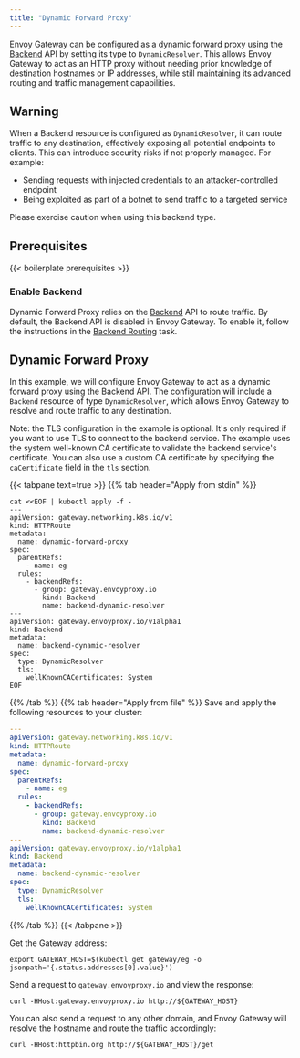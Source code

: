 ```yaml
---
title: "Dynamic Forward Proxy"
---
```


Envoy Gateway can be configured as a dynamic forward proxy using the [Backend][] API by setting its type to `DynamicResolver`. This allows Envoy Gateway to act as an HTTP proxy without needing prior knowledge of destination hostnames or IP addresses, while still maintaining its advanced routing and traffic management capabilities.

## Warning

When a Backend resource is configured as `DynamicResolver`, it can route traffic to any destination, effectively exposing all potential endpoints to clients. This can introduce security risks if not properly managed. For example:
* Sending requests with injected credentials to an attacker-controlled endpoint
* Being exploited as part of a botnet to send traffic to a targeted service

Please exercise caution when using this backend type.

## Prerequisites

{{< boilerplate prerequisites >}}

### Enable Backend

Dynamic Forward Proxy relies on the [Backend][] API to route traffic. By default, the Backend API is disabled in Envoy Gateway.
To enable it, follow the instructions in the [Backend Routing][] task.

## Dynamic Forward Proxy

In this example, we will configure Envoy Gateway to act as a dynamic forward proxy using the Backend API. The configuration will include a `Backend` resource of type `DynamicResolver`, which allows Envoy Gateway to resolve and route traffic to any destination.

Note: the TLS configuration in the example is optional. It's only required if you want to use TLS to connect to the backend service. The example uses the system well-known CA certificate to validate the backend service's certificate. You can also use a custom CA certificate by specifying the `caCertificate` field in the `tls` section.

{{< tabpane text=true >}}
{{% tab header="Apply from stdin" %}}

```shell
cat <<EOF | kubectl apply -f -
---
apiVersion: gateway.networking.k8s.io/v1
kind: HTTPRoute
metadata:
  name: dynamic-forward-proxy
spec:
  parentRefs:
    - name: eg
  rules:
    - backendRefs:
      - group: gateway.envoyproxy.io
        kind: Backend
        name: backend-dynamic-resolver
---
apiVersion: gateway.envoyproxy.io/v1alpha1
kind: Backend
metadata:
  name: backend-dynamic-resolver
spec:
  type: DynamicResolver
  tls:
    wellKnownCACertificates: System
EOF
```

{{% /tab %}}
{{% tab header="Apply from file" %}}
Save and apply the following resources to your cluster:

```yaml
---
apiVersion: gateway.networking.k8s.io/v1
kind: HTTPRoute
metadata:
  name: dynamic-forward-proxy
spec:
  parentRefs:
    - name: eg
  rules:
    - backendRefs:
      - group: gateway.envoyproxy.io
        kind: Backend
        name: backend-dynamic-resolver
---
apiVersion: gateway.envoyproxy.io/v1alpha1
kind: Backend
metadata:
  name: backend-dynamic-resolver
spec:
  type: DynamicResolver
  tls:
    wellKnownCACertificates: System
```

{{% /tab %}}
{{< /tabpane >}}

Get the Gateway address:

```shell
export GATEWAY_HOST=$(kubectl get gateway/eg -o jsonpath='{.status.addresses[0].value}')
```

Send a request to `gateway.envoyproxy.io` and view the response:

```shell
curl -HHost:gateway.envoyproxy.io http://${GATEWAY_HOST}
```

You can also send a request to any other domain, and Envoy Gateway will resolve the hostname and route the traffic accordingly:

```shell
curl -HHost:httpbin.org http://${GATEWAY_HOST}/get
```

[Backend]: ../../../api/extension_types#backend
[Backend Routing]: ../backend/#enable-backend

